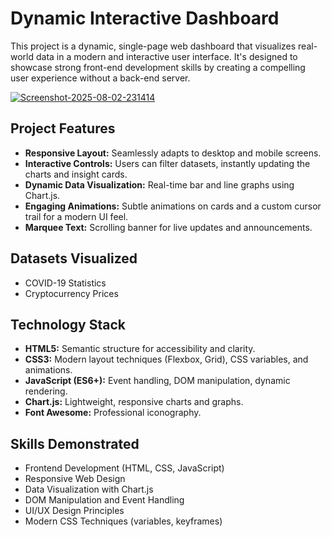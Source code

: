 <!DOCTYPE html>
<html>
<head>
</head>
<body>
<h1>Dynamic Interactive Dashboard</h1>
<p>This project is a dynamic, single-page web dashboard that visualizes real-world data in a modern and interactive user interface. It's designed to showcase strong front-end development skills by creating a compelling user experience without a back-end server.</p>
<a href="https://ibb.co/zVjyn3rq"><img src="https://i.ibb.co/YBYzR53H/Screenshot-2025-08-02-231414.png" alt="Screenshot-2025-08-02-231414" border="0" /></a>
  <h2>Project Features</h2>
<ul>
<li><strong>Responsive Layout:</strong> Seamlessly adapts to desktop and mobile screens.</li>
<li><strong>Interactive Controls:</strong> Users can filter datasets, instantly updating the charts and insight cards.</li>
<li><strong>Dynamic Data Visualization:</strong> Real-time bar and line graphs using Chart.js.</li>
<li><strong>Engaging Animations:</strong> Subtle animations on cards and a custom cursor trail for a modern UI feel.</li>
<li><strong>Marquee Text:</strong> Scrolling banner for live updates and announcements.</li>
</ul>
<h2>Datasets Visualized</h2>
<ul>
<li>COVID-19 Statistics</li>
<li>Cryptocurrency Prices</li>
</ul>
<h2>Technology Stack</h2>
<ul>
<li><strong>HTML5:</strong> Semantic structure for accessibility and clarity.</li>
<li><strong>CSS3:</strong> Modern layout techniques (Flexbox, Grid), CSS variables, and animations.</li>
<li><strong>JavaScript (ES6+):</strong> Event handling, DOM manipulation, dynamic rendering.</li>
<li><strong>Chart.js:</strong> Lightweight, responsive charts and graphs.</li>
<li><strong>Font Awesome:</strong> Professional iconography.</li>
</ul>
<h2>Skills Demonstrated</h2>
<ul>
<li>Frontend Development (HTML, CSS, JavaScript)</li>
<li>Responsive Web Design</li>
<li>Data Visualization with Chart.js</li>
<li>DOM Manipulation and Event Handling</li>
<li>UI/UX Design Principles</li>
<li>Modern CSS Techniques (variables, keyframes)</li>
</ul>
</body>
</html>
